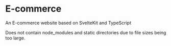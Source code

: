 # E-commerce
An E-commerce website based on SvelteKit and TypeScript

Does not contain node_modules and static directories due to file sizes being too large.
